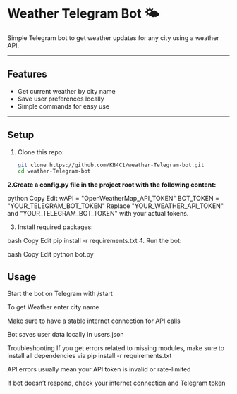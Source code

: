 #                     Weather Telegram Bot 🌤

Simple Telegram bot to get weather updates for any city using a weather API.

---

## Features

- Get current weather by city name
- Save user preferences locally
- Simple commands for easy use

---

## Setup

1. Clone this repo:
   ```bash
   git clone https://github.com/KB4C1/weather-Telegram-bot.git
   cd weather-Telegram-bot
**2.Create a config.py file in the project root with the following content:**

python
Copy
Edit
wAPI = "OpenWeatherMap_API_TOKEN"
BOT_TOKEN = "YOUR_TELEGRAM_BOT_TOKEN"
Replace "YOUR_WEATHER_API_TOKEN" and "YOUR_TELEGRAM_BOT_TOKEN" with your actual tokens.

3. Install required packages:

bash
Copy
Edit
pip install -r requirements.txt
4. Run the bot:

bash
Copy
Edit
python bot.py
## Usage
Start the bot on Telegram with /start

To get Weather enter city name

Make sure to have a stable internet connection for API calls

Bot saves user data locally in users.json

Troubleshooting
If you get errors related to missing modules, make sure to install all dependencies via pip install -r requirements.txt

API errors usually mean your API token is invalid or rate-limited

If bot doesn’t respond, check your internet connection and Telegram token
